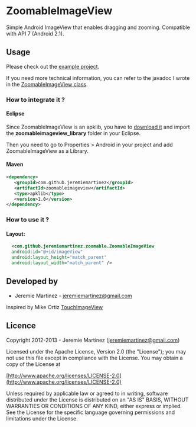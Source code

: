# ZoomableImageView #

Simple Android ImageView that enables dragging and zooming. Compatible with API 7 (Android 2.1).

## Usage

Please check out the [example project](https://github.com/jeremiemartinez/ZoomableImageView/tree/master/zoomableimageview_examples).

If you need more technical information, you can refer to the javadoc I wrote in the [ZoomableImageView class](https://github.com/jeremiemartinez/ZoomableImageView/tree/master/zoomableimageview_library/src/com/github/jeremiemartinez/zoomable/ZoomableImageView.java).

### How to integrate it ?

#### Eclipse
Since ZoomableImageView is an apklib, you have to [download it](https://github.com/jeremiemartinez/ZoomableImageView/archive/master.zip) and import the **zoomableimageview_library** folder in your Eclipse.

Then you need to go to Properties > Android in your project and add ZoomableImageView as a Library.

#### Maven

``` xml
<dependency>
   <groupId>com.github.jeremiemartinez</groupId>
   <artifactId>zoomableimageview</artifactId>
   <type>apklib</type>
   <version>1.0</version>
</dependency>
```

### How to use it ?

#### Layout:

``` xml
  <com.github.jeremiemartinez.zoomable.ZoomableImageView
  android:id="@+id/imageView"
  android:layout_height="match_parent"
  android:layout_width="match_parent" />
```

## Developed by
  * Jeremie Martinez - [jeremiemartinez@gmail.com](mailto:jeremiemartinez@gmail.com)
    
Inspired by Mike Ortiz [TouchImageView](https://github.com/MikeOrtiz/TouchImageView)

    
## Licence
    
Copyright 2012-2013 - Jeremie Martinez ([jeremiemartinez@gmail.com](mailto:jeremiemartinez@gmail.com))
    
Licensed under the Apache License, Version 2.0 (the "License"); you may not
use this file except in compliance with the License. You may obtain a copy of
the License at

  [http://www.apache.org/licenses/LICENSE-2.0](http://www.apache.org/licenses/LICENSE-2.0)
    
Unless required by applicable law or agreed to in writing, software
distributed under the License is distributed on an "AS IS" BASIS, WITHOUT
WARRANTIES OR CONDITIONS OF ANY KIND, either express or implied. See the
License for the specific language governing permissions and limitations under
the License.
